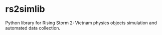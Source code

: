 # rs2simlib

Python library for Rising Storm 2: Vietnam physics objects
simulation and automated data collection. 
